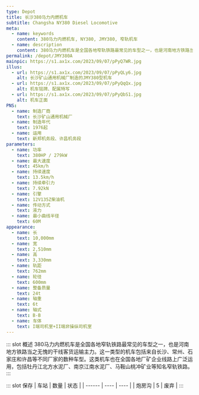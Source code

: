 ```yaml
---
type: Depot
title: 长沙380马力内燃机车
subtitle: Changsha NY380 Diesel Locomotive
meta:
  - name: keywords
    content: 380马力内燃机车, NY380, JMY380, 窄轨机车
  - name: description
    content: 380马力内燃机车是全国各地窄轨铁路最常见的车型之一，也是河南地方铁路当之无愧的干线客货运输主力。这一类型的机车包括来自长沙、常州、石家庄和许昌等不同厂家的数种车型。这类机车也在全国各地厂矿企业线路上广泛运用，包括牡丹江北方水泥厂、南京江南水泥厂、马鞍山桃冲矿业等知名窄轨铁路。
permalink: /depot/JMY380A
mainpic: https://s1.ax1x.com/2023/09/07/pPyQ7WR.jpg
illus:
  - url: https://s1.ax1x.com/2023/09/07/pPyQLy6.jpg
    alt: 长沙矿山通用机械厂制造的JMY380型机车
  - url: https://s1.ax1x.com/2023/09/07/pPyQqQx.jpg
    alt: 机车铭牌、配属特写
  - url: https://s1.ax1x.com/2023/09/07/pPyQbS1.jpg
    alt: 机车正面
PNS:
  - name: 制造厂商
    text: 长沙矿山通用机械厂
  - name: 制造年代
    text: 1976起
  - name: 运用
    text: 新郑机务段、许昌机务段
parameters:
  - name: 功率
    text: 380HP / 279kW
  - name: 最大速度
    text: 45km/h
  - name: 持续速度
    text: 13.5km/h
  - name: 持续牵引力
    text: 7.92kN
  - name: 引擎
    text: 12V135Z柴油机
  - name: 传动方式
    text: 液力
  - name: 最小曲线半径
    text: 60M
appearance:
  - name: 长
    text: 10,000mm
  - name: 宽
    text: 2,510mm
  - name: 高
    text: 3,330mm
  - name: 轨距
    text: 762mm
  - name: 轮径
    text: 600mm
  - name: 整备质量
    text: 24t
  - name: 轴重
    text: 6t
  - name: 轴式
    text: B-B
  - name: 车体
    text: I端司机室+II端非操纵司机室
---
```


::: slot 概述
380马力内燃机车是全国各地窄轨铁路最常见的车型之一，也是河南地方铁路当之无愧的干线客货运输主力。这一类型的机车包括来自长沙、常州、石家庄和许昌等不同厂家的数种车型。这类机车也在全国各地厂矿企业线路上广泛运用，包括牡丹江北方水泥厂、南京江南水泥厂、马鞍山桃冲矿业等知名窄轨铁路。
:::

::: slot 保存
| 车站   | 数量 | 状态 |
| ------ | ---- | ---- |
| 炮房沟 | 5    | 废弃 |
:::
